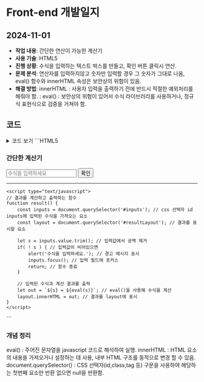 # Front-end 개발일지

## 2024-11-01

- **작업 내용**: 간단한 연산이 가능한 계산기
- **사용 기술**: HTML5
- **진행 상황**: 수식을 입력하는 텍스트 박스를 만들고, 확인 버튼 클릭시 연산.
- **문제 분석**: 연산자를 입력하지않고 숫자만 입력할 경우 그 숫자가 그대로 나옴, eval() 함수와 innerHTML 속성은 보안상의 위험이 있음. 
- **해결 방법**: innerHTML : 사용자 입력을 출력하기 전에 반드시 적절한 예외처리를 해줘야 함.
			  : eval() : 보안상의 위험이 있어서 수식 라이브러리를 사용하거나, 정규식 표현식으로 검증을 거쳐야 함.

## 코드
<details>
<summary>코드 보기
```HTML5
<!DOCTYPE html>
<html>
<head>
<meta charset="UTF-8">
<title>Insert title here</title>
<link rel="icon" href="data:;base64,iVBORw0KGgo=">
</head>
<body>
	<h3>간단한 계산기</h3>
	<div>
		<input type="text" id="inputs" placeholder="수식을 입력하세요"> <!-- 수식을 입력할 텍스트 박스 -->
		<button type="button" onclick="result();">확인</button> <!-- 확인 버튼 클릭 시 result() 함수 호출 -->
	</div>
	<hr>
	<div id="resultLayout"></div> <!-- 계산 결과를 출력할 영역 -->
	
	<script type="text/javascript">
	// 결과를 계산하고 출력하는 함수
	function result() {
		const inputs = document.querySelector('#inputs'); // css 선택자 id inputs에 입력된 수식을 가져오는 요소
		const layout = document.querySelector('#resultLayout'); // 결과를 표시할 요소
		
		let s = inputs.value.trim(); // 입력값에서 공백 제거
		if( ! s ) { // 입력값이 비어있으면
			alert('수식을 입력하세요.'); // 경고 메시지 표시
			inputs.focus(); // 입력 필드에 포커스
			return; // 함수 종료
		}
		
		// 입력된 수식과 계산 결과를 출력
		let out = `${s} = ${eval(s)}`; // eval()을 사용해 수식을 계산
		layout.innerHTML = out; // 결과를 layout에 표시
	}
	</script>
</body>
</html>
```
</details>
</summary>

### 개념 정리
eval() : 주어진 문자열을 javascript 코드로 해석하여 실행.
innerHTML : HTML 요소의 내용을 가져오거나 설정하는 데 사용, 내부 HTML 구조를 동적으로 변경 할 수 있음.
document.querySelector() : CSS 선택자(id,class,tag 등) 구문을 사용하여 해당하는 첫번째 요소만 반환 없으면 null을 반환함.
